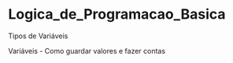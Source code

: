 # Logica_de_Programacao_Basica
 Tipos de Variáveis
 
 Variáveis - Como guardar valores e fazer contas
